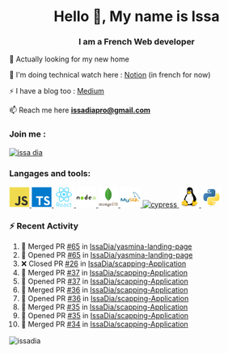<h1 align="center">Hello 👋, My name is Issa</h1>
<h3 align="center">I am a French Web developer</h3>


🔭 Actually looking for my new home


📝 I'm doing technical watch here :  [Notion](https://www.notion.so/Veille-Techno-Issa-2572f315bd9348c3a13dcb8b8c3cdb0d) (in french for now)

⚡ I have a blog too : [Medium](https://medium.com/@issadia)

📫 Reach me here **issadiapro@gmail.com**

<h3 align="left">Join me :</h3>
<p align="left">
<a href="https://linkedin.com/in/issa-dia-dev/" target="blank"><img align="center" src="https://raw.githubusercontent.com/rahuldkjain/github-profile-readme-generator/master/src/images/icons/Social/linked-in-alt.svg" alt="issa dia" height="30" width="40" /></a>
</p>

<h3 align="left">Langages and tools:</h3>
<p align="left"> 
  <a href="https://developer.mozilla.org/en-US/docs/Web/JavaScript" target="_blank"> <img src="https://raw.githubusercontent.com/devicons/devicon/master/icons/javascript/javascript-original.svg" alt="javascript" width="40" height="40"/> </a>
  <a href="https://www.typescriptlang.org/" target="_blank"> <img src="https://raw.githubusercontent.com/devicons/devicon/master/icons/typescript/typescript-original.svg" alt="typescript" width="40" height="40"/> </a>
  <a href="https://reactjs.org/" target="_blank"> <img src="https://raw.githubusercontent.com/devicons/devicon/master/icons/react/react-original-wordmark.svg" alt="react" width="40" height="40"/> </a>
  <a href="https://nodejs.org" target="_blank"> <img src="https://raw.githubusercontent.com/devicons/devicon/master/icons/nodejs/nodejs-original-wordmark.svg" alt="nodejs" width="40" height="40"/> </a>
   <a href="https://www.mongodb.com/" target="_blank"> <img src="https://raw.githubusercontent.com/devicons/devicon/master/icons/mongodb/mongodb-original-wordmark.svg" alt="mongodb" width="40" height="40"/> </a>
  <a href="https://www.mysql.com/" target="_blank"> <img src="https://raw.githubusercontent.com/devicons/devicon/master/icons/mysql/mysql-original-wordmark.svg" alt="mysql" width="40" height="40"/> </a>
  <a href="https://www.cypress.io" target="_blank"> <img src="https://raw.githubusercontent.com/simple-icons/simple-icons/6e46ec1fc23b60c8fd0d2f2ff46db82e16dbd75f/icons/cypress.svg" alt="cypress" width="40" height="40"/> </a>
  <a href="https://www.linux.org/" target="_blank"> <img src="https://raw.githubusercontent.com/devicons/devicon/master/icons/linux/linux-original.svg" alt="linux" width="40" height="40"/> </a> 
    <a href="https://www.python.org" target="_blank"> <img src="https://raw.githubusercontent.com/devicons/devicon/master/icons/python/python-original.svg" alt="python" width="40" height="40"/> </a>
</p>

### :zap: Recent Activity

<!--START_SECTION:activity-->
1. 🎉 Merged PR [#65](https://github.com/IssaDia/yasmina-landing-page/pull/65) in [IssaDia/yasmina-landing-page](https://github.com/IssaDia/yasmina-landing-page)
2. 💪 Opened PR [#65](https://github.com/IssaDia/yasmina-landing-page/pull/65) in [IssaDia/yasmina-landing-page](https://github.com/IssaDia/yasmina-landing-page)
3. ❌ Closed PR [#26](https://github.com/IssaDia/scapping-Application/pull/26) in [IssaDia/scapping-Application](https://github.com/IssaDia/scapping-Application)
4. 🎉 Merged PR [#37](https://github.com/IssaDia/scapping-Application/pull/37) in [IssaDia/scapping-Application](https://github.com/IssaDia/scapping-Application)
5. 💪 Opened PR [#37](https://github.com/IssaDia/scapping-Application/pull/37) in [IssaDia/scapping-Application](https://github.com/IssaDia/scapping-Application)
6. 🎉 Merged PR [#36](https://github.com/IssaDia/scapping-Application/pull/36) in [IssaDia/scapping-Application](https://github.com/IssaDia/scapping-Application)
7. 💪 Opened PR [#36](https://github.com/IssaDia/scapping-Application/pull/36) in [IssaDia/scapping-Application](https://github.com/IssaDia/scapping-Application)
8. 🎉 Merged PR [#35](https://github.com/IssaDia/scapping-Application/pull/35) in [IssaDia/scapping-Application](https://github.com/IssaDia/scapping-Application)
9. 💪 Opened PR [#35](https://github.com/IssaDia/scapping-Application/pull/35) in [IssaDia/scapping-Application](https://github.com/IssaDia/scapping-Application)
10. 🎉 Merged PR [#34](https://github.com/IssaDia/scapping-Application/pull/34) in [IssaDia/scapping-Application](https://github.com/IssaDia/scapping-Application)
<!--END_SECTION:activity-->

<p><img align="center" src="https://github-readme-streak-stats.herokuapp.com/?user=issadia&" alt="issadia" /></p>

